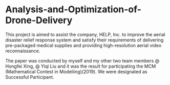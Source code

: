 # Analysis-and-Optimization-of-Drone-Delivery
This project is aimed to assist the company, HELP, Inc. to improve the aerial disaster relief response system and satisfy their requirements of delivering pre-packaged medical supplies and providing high-resolution aerial video reconnaissance.

The paper was conducted by myself and my other two team members @ Hongfei Xing, @ Yiqi Liu and it was the result for participating the MCM (Mathematical Contest in Modeliing)(2019). We were designated as Successful Participant.
